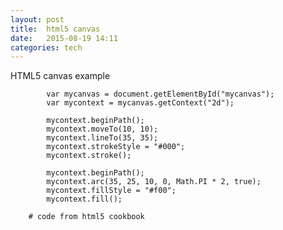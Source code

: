 ```yaml
---
layout: post
title:  html5 canvas
date:   2015-08-19 14:11 
categories: tech 
---
```


HTML5 canvas example

<canvas id="mycanvas"> </canvas>

```{javascript}
        var mycanvas = document.getElementById("mycanvas");
        var mycontext = mycanvas.getContext("2d");

        mycontext.beginPath();
        mycontext.moveTo(10, 10);
        mycontext.lineTo(35, 35);
        mycontext.strokeStyle = "#000";
        mycontext.stroke();

        mycontext.beginPath();
        mycontext.arc(35, 25, 10, 0, Math.PI * 2, true);
        mycontext.fillStyle = "#f00";
        mycontext.fill();

    # code from html5 cookbook

```
    
<script>
        var mycanvas = document.getElementById("mycanvas");
        var mycontext = mycanvas.getContext("2d");

        mycontext.beginPath();
        mycontext.moveTo(10, 10);
        mycontext.lineTo(35, 35);
        mycontext.strokeStyle = "#000";
        mycontext.stroke();

        mycontext.beginPath();
        mycontext.arc(35, 25, 10, 0, Math.PI * 2, true);
        mycontext.fillStyle = "#f00";
        mycontext.fill();
 </script>

